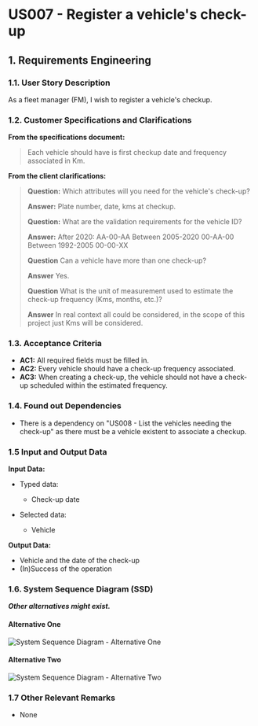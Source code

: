 # US007 - Register a vehicle's check-up

## 1. Requirements Engineering

### 1.1. User Story Description

As a fleet manager (FM), I wish to register a vehicle's checkup.

### 1.2. Customer Specifications and Clarifications

**From the specifications document:**

>	Each vehicle should have is first checkup date and frequency associated in Km.

**From the client clarifications:**

> **Question:** Which attributes will you need for the vehicle's check-up?
>
> **Answer:** Plate number, date, kms at checkup.
>
> **Question:** What are the validation requirements for the vehicle ID?
>
> **Answer:** After 2020: AA-00-AA Between 2005-2020 00-AA-00
Between 1992-2005 00-00-XX
>
>**Question** Can a vehicle have more than one check-up?
>
> **Answer** Yes.
>
> **Question** What is the unit of measurement used to estimate the check-up frequency (Kms, months, etc.)?
>
> **Answer** In real context all could be considered, in the scope of this project just Kms will be considered.

### 1.3. Acceptance Criteria

* **AC1:** All required fields must be filled in.
* **AC2:** Every vehicle should have a check-up frequency associated.
* **AC3:** When creating a check-up, the vehicle should not have a check-up scheduled within the estimated frequency.

### 1.4. Found out Dependencies

* There is a dependency on "US008 - List the vehicles needing the check-up" as there must be a vehicle existent to associate a checkup.

### 1.5 Input and Output Data

**Input Data:**

* Typed data:
  * Check-up date

* Selected data:
  * Vehicle

**Output Data:**

* Vehicle and the date of the check-up
* (In)Success of the operation

### 1.6. System Sequence Diagram (SSD)

**_Other alternatives might exist._**

#### Alternative One

![System Sequence Diagram - Alternative One](svg/us007-system-sequence-diagram-alternative-one.svg)

#### Alternative Two

![System Sequence Diagram - Alternative Two](svg/us007-system-sequence-diagram-alternative-two.svg)

### 1.7 Other Relevant Remarks

* None